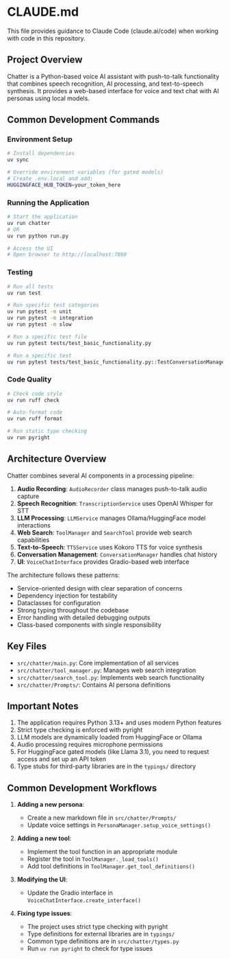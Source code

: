 # CLAUDE.md

This file provides guidance to Claude Code (claude.ai/code) when working with code in this repository.

## Project Overview

Chatter is a Python-based voice AI assistant with push-to-talk functionality that combines speech recognition, AI processing, and text-to-speech synthesis. It provides a web-based interface for voice and text chat with AI personas using local models.

## Common Development Commands

### Environment Setup

```bash
# Install dependencies
uv sync

# Override environment variables (for gated models)
# Create .env.local and add:
HUGGINGFACE_HUB_TOKEN=your_token_here
```

### Running the Application

```bash
# Start the application
uv run chatter
# OR
uv run python run.py

# Access the UI
# Open browser to http://localhost:7860
```

### Testing

```bash
# Run all tests
uv run test

# Run specific test categories
uv run pytest -m unit
uv run pytest -m integration
uv run pytest -m slow

# Run a specific test file
uv run pytest tests/test_basic_functionality.py

# Run a specific test
uv run pytest tests/test_basic_functionality.py::TestConversationManager::test_clear_conversation
```

### Code Quality

```bash
# Check code style
uv run ruff check

# Auto-format code
uv run ruff format

# Run static type checking
uv run pyright
```

## Architecture Overview

Chatter combines several AI components in a processing pipeline:

1. **Audio Recording**: `AudioRecorder` class manages push-to-talk audio capture
2. **Speech Recognition**: `TranscriptionService` uses OpenAI Whisper for STT
3. **LLM Processing**: `LLMService` manages Ollama/HuggingFace model interactions
4. **Web Search**: `ToolManager` and `SearchTool` provide web search capabilities
5. **Text-to-Speech**: `TTSService` uses Kokoro TTS for voice synthesis
6. **Conversation Management**: `ConversationManager` handles chat history
7. **UI**: `VoiceChatInterface` provides Gradio-based web interface

The architecture follows these patterns:
- Service-oriented design with clear separation of concerns
- Dependency injection for testability
- Dataclasses for configuration
- Strong typing throughout the codebase
- Error handling with detailed debugging outputs
- Class-based components with single responsibility

## Key Files

- `src/chatter/main.py`: Core implementation of all services
- `src/chatter/tool_manager.py`: Manages web search integration
- `src/chatter/search_tool.py`: Implements web search functionality
- `src/chatter/Prompts/`: Contains AI persona definitions

## Important Notes

1. The application requires Python 3.13+ and uses modern Python features
2. Strict type checking is enforced with pyright
3. LLM models are dynamically loaded from HuggingFace or Ollama
4. Audio processing requires microphone permissions
5. For HuggingFace gated models (like Llama 3.1), you need to request access and set up an API token
6. Type stubs for third-party libraries are in the `typings/` directory

## Common Development Workflows

1. **Adding a new persona**:
   - Create a new markdown file in `src/chatter/Prompts/`
   - Update voice settings in `PersonaManager.setup_voice_settings()`

2. **Adding a new tool**:
   - Implement the tool function in an appropriate module
   - Register the tool in `ToolManager._load_tools()`
   - Add tool definitions in `ToolManager.get_tool_definitions()`

3. **Modifying the UI**:
   - Update the Gradio interface in `VoiceChatInterface.create_interface()`

4. **Fixing type issues**:
   - The project uses strict type checking with pyright
   - Type definitions for external libraries are in `typings/`
   - Common type definitions are in `src/chatter/types.py`
   - Run `uv run pyright` to check for type issues